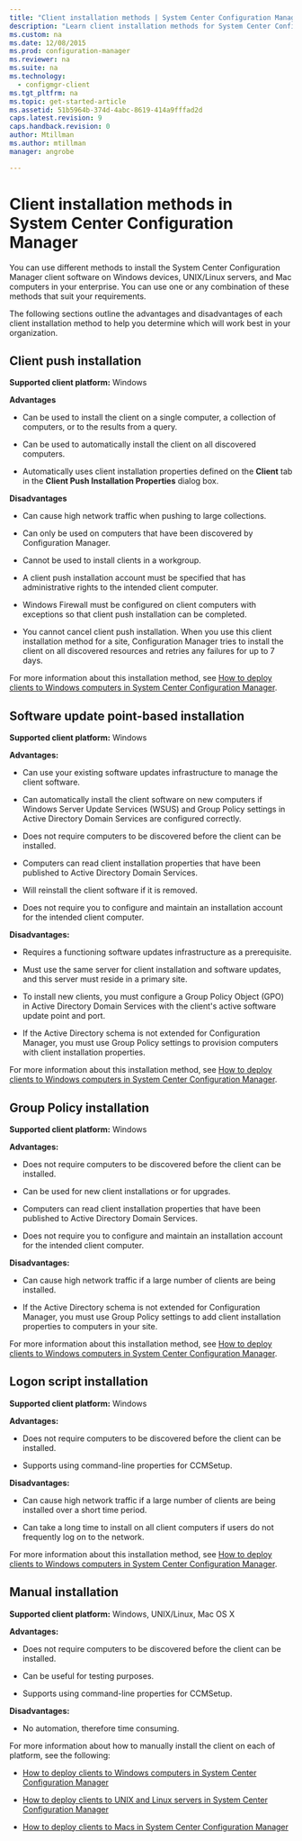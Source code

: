 ```yaml
---
title: "Client installation methods | System Center Configuration Manager"
description: "Learn client installation methods for System Center Configuration Manager."
ms.custom: na
ms.date: 12/08/2015
ms.prod: configuration-manager
ms.reviewer: na
ms.suite: na
ms.technology:
  - configmgr-client
ms.tgt_pltfrm: na
ms.topic: get-started-article
ms.assetid: 51b5964b-374d-4abc-8619-414a9fffad2d
caps.latest.revision: 9
caps.handback.revision: 0
author: Mtillmanms.author: mtillmanmanager: angrobe

---
```

# Client installation methods in System Center Configuration Manager
You can use different methods to install the System Center Configuration Manager client software on Windows devices, UNIX/Linux servers, and Mac computers in your enterprise. You can use one or any combination of these methods that suit your requirements.  

 The following sections outline the advantages and disadvantages of each client installation method to help you determine which will work best in your organization.  

## Client push installation  

 **Supported client platform:** Windows  

 **Advantages**  

-   Can be used to install the client on a single computer, a collection of computers, or to the results from a query.  

-   Can be used to automatically install the client on all discovered computers.  

-   Automatically uses client installation properties defined on the **Client** tab in the **Client Push Installation Properties** dialog box.  

 **Disadvantages**  

-   Can cause high network traffic when pushing to large collections.  

-   Can only be used on computers that have been discovered by Configuration Manager.  

-   Cannot be used to install clients in a workgroup.  

-   A client push installation account must be specified that has administrative rights to the intended client computer.  

-   Windows Firewall must be configured on client computers with exceptions so that client push installation can be completed.  

-   You cannot cancel client push installation. When you use this client installation method for a site, Configuration Manager tries to install the client on all discovered resources and retries any failures for up to 7 days.  

 For more information about this installation method, see [How to deploy clients to Windows computers in System Center Configuration Manager](../../../../core/clients/deploy/deploy-clients-to-windows-computers.md).  

## Software update point-based installation  
 **Supported client platform:** Windows  

 **Advantages:**  

-   Can use your existing software updates infrastructure to manage the client software.  

-   Can automatically install the client software on new computers if Windows Server Update Services (WSUS) and Group Policy settings in Active Directory Domain Services are configured correctly.  

-   Does not require computers to be discovered before the client can be installed.  

-   Computers can read client installation properties that have been published to Active Directory Domain Services.  

-   Will reinstall the client software if it is removed.  

-   Does not require you to configure and maintain an installation account for the intended client computer.  

 **Disadvantages:**  

-   Requires a functioning software updates infrastructure as a prerequisite.  

-   Must use the same server for client installation and software updates, and this server must reside in a primary site.  

-   To install new clients, you must configure a Group Policy Object (GPO) in Active Directory Domain Services with the client's active software update point and port.  

-   If the Active Directory schema is not extended for Configuration Manager, you must use Group Policy settings to provision computers with client installation properties.  

 For more information about this installation method, see [How to deploy clients to Windows computers in System Center Configuration Manager](../../../../core/clients/deploy/deploy-clients-to-windows-computers.md).  

## Group Policy installation  
 **Supported client platform:** Windows  

 **Advantages:**  

-   Does not require computers to be discovered before the client can be installed.  

-   Can be used for new client installations or for upgrades.  

-   Computers can read client installation properties that have been published to Active Directory Domain Services.  

-   Does not require you to configure and maintain an installation account for the intended client computer.  

 **Disadvantages:**  

-   Can cause high network traffic if a large number of clients are being installed.  

-   If the Active Directory schema is not extended for Configuration Manager, you must use Group Policy settings to add client installation properties to computers in your site.  

 For more information about this installation method, see [How to deploy clients to Windows computers in System Center Configuration Manager](../../../../core/clients/deploy/deploy-clients-to-windows-computers.md).  

## Logon script installation  
 **Supported client platform:** Windows  

 **Advantages:**  

-   Does not require computers to be discovered before the client can be installed.  

-   Supports using command-line properties for CCMSetup.  

 **Disadvantages:**  

-   Can cause high network traffic if a large number of clients are being installed over a short time period.  

-   Can take a long time to install on all client computers if users do not frequently log on to the network.  

 For more information about this installation method, see [How to deploy clients to Windows computers in System Center Configuration Manager](../../../../core/clients/deploy/deploy-clients-to-windows-computers.md).  

## Manual installation  
 **Supported client platform:** Windows, UNIX/Linux, Mac OS X  

 **Advantages:**  

-   Does not require computers to be discovered before the client can be installed.  

-   Can be useful for testing purposes.  

-   Supports using command-line properties for CCMSetup.  

 **Disadvantages:**  

-   No automation, therefore time consuming.  

 For more information about how to manually install the client on each of platform, see the following:  

-   [How to deploy clients to Windows computers in System Center Configuration Manager](../../../../core/clients/deploy/deploy-clients-to-windows-computers.md)  

-   [How to deploy clients to UNIX and Linux servers in System Center Configuration Manager](../../../../core/clients/deploy/deploy-clients-to-unix-and-linux-servers.md)  

-   [How to deploy clients to Macs in System Center Configuration Manager](../../../../core/clients/deploy/deploy-clients-to-macs.md)  
